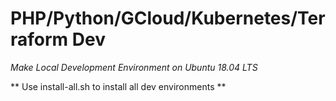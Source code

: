 # PHP/Python/GCloud/Kubernetes/Terraform Dev
*Make Local Development Environment on Ubuntu 18.04 LTS*

** Use install-all.sh to install all dev environments **
